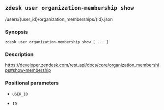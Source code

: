 ## `zdesk user organization-membership show`

/users/{user_id}/organization_memberships/{id}.json

### Synopsis

    zdesk user organization-membership show [ ... ]

### Description

https://developer.zendesk.com/rest_api/docs/core/organization_memberships#show-membership

### Positional parameters

* `USER_ID`

* `ID`

